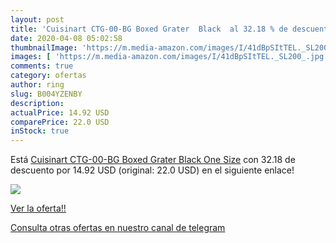```yaml
---
layout: post
title: 'Cuisinart CTG-00-BG Boxed Grater  Black  al 32.18 % de descuento'
date: 2020-04-08 05:02:58
thumbnailImage: 'https://m.media-amazon.com/images/I/41dBpSItTEL._SL200_.jpg'
images: [ 'https://m.media-amazon.com/images/I/41dBpSItTEL._SL200_.jpg' ]
comments: true
category: ofertas
author: ring
slug: B004YZENBY
description:
actualPrice: 14.92 USD
comparePrice: 22.0 USD
inStock: true
---
```


Está [Cuisinart CTG-00-BG Boxed Grater  Black  One Size](https://www.amazon.com/dp/B004YZENBY/?tag=redken08-20) con 32.18 de descuento por 14.92 USD (original: 22.0 USD) en el siguiente enlace!

[![](https://m.media-amazon.com/images/I/41dBpSItTEL._SL200_.jpg)](https://www.amazon.com/dp/B004YZENBY/?tag=redken08-20)

[Ver la oferta!!](https://www.amazon.com/dp/B004YZENBY/?tag=redken08-20)

[Consulta otras ofertas en nuestro canal de telegram](https://t.me/s/ofertas25)
